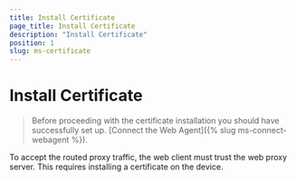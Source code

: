 ```yaml
---
title: Install Certificate
page_title: Install Certificate
description: "Install Certificate"
position: 1
slug: ms-certificate
---
```

# Install Certificate #

> Before proceeding with the certificate installation you should have  successfully set up. [Connect the Web Agent]({% slug ms-connect-webagent %}).

To accept the routed proxy traffic, the web client must trust the web proxy server. This requires installing a certificate on the device.
